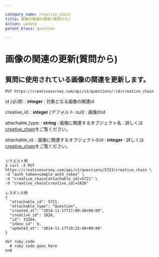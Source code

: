```yaml
---

category_name: creative_chain
title: 画像の関連の更新(質問から)
action: update
parent_klass: question

---
```


# 画像の関連の更新(質問から)

## 質問に使用されている画像の関連を更新します。

`PUT https://creativesurvey.com/api/v1/questions/:id/creative_chain`

id _(必須)_:
: __integer__
: 対象となる画像の関連id

creative_id:
: __integer__ _(デフォルト: null)_
: 画像のid

attachable_type:
: __string__
: 画像に関連するオブジェクト名
: 詳しくは[creative_chain](#creative_chain)をご覧ください。

attachable_id:
: 画像に関連するオブジェクトのid
: __integer__
: 詳しくは[creative_chain](#creative_chain)をご覧ください。

~~~

リクエスト例
$ curl -X PUT https://creativesurvey.com/api/v1/questions/5723/creative_chain \
-d "auth_token=sample_auth_token" \
-d "creative_chain[attachable_id]=5721" \
-d "creative_chain[creative_id]=1826"

レスポンス例
{
  "attachable_id": 5721,
  "attachable_type": "Question",
  "created_at": "2014-11-17T17:09:48+09:00",
  "creative_id": 1826,
  "id": 33264,
  "inbox_id": 6,
  "updated_at": "2014-11-17T19:22:40+09:00"
}

~~~

 
~~~
def ruby_code
  # ruby code goes here
end
~~~

　
　
